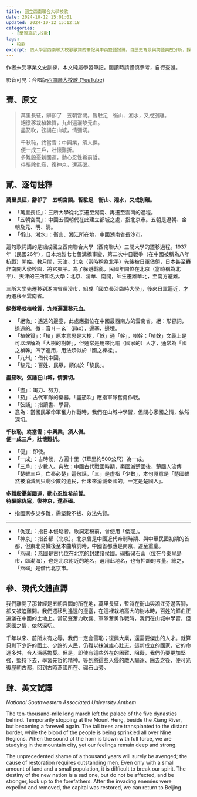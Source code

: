```yaml
---
title: 國立西南聯合大學校歌
date: 2024-10-12 15:01:01
updated: 2024-10-12 15:12:18
categories:
  - [學習筆記,校歌]
tags:
  - 校歌
excerpt: 個人學習西南聯大校歌歌詞的筆記與中英雙語試譯。自歷史背景與詞語典故分析，探討其時代意義。
---
```


作者未受專業文史訓練，本文純屬學習筆記。閱讀時請謹慎參考，自行查證。

影音可見：合唱版[西南聯大校歌 (YouTube)](https://www.youtube.com/watch?v=k3466TZlvNE)

## 壹、原文

> 萬里長征，辭卻了　五朝宮闕。暫駐足　衡山、湘水，又成別離。  
> 絕徼移栽楨榦質，九州遍灑黎元血。  
> 盡笳吹，弦誦在山城，情彌切。  
>  
> 千秋恥，終當雪；中興業，須人傑。  
> 便一成三戶，壯懷難折。  
> 多難殷憂新國運，動心忍性希前哲。  
> 待驅除仇寇，復神京，還燕碣。

## 貳、逐句註釋

**萬里長征，辭卻了　五朝宮闕。暫駐足　衡山、湘水，又成別離。**  
- 「萬里長征」：三所大學從北京遷至湖南、再遷至雲南的過程。  
- 「五朝宮闕」：中國五個朝代在此建立都城之處，指北京市。五朝是遼朝、金朝及元、明、清。  
- 「衡山、湘水」：衡山、湘江所在地，中國湖南省長沙市。  

這句歌詞講的是組成國立西南聯合大學（西南聯大）三間大學的遷移過程。1937年（民國26年），日本炮製七七蘆溝橋事變，第二次中日戰爭（在中國被稱為八年抗戰）開始。數月間，天津、北京（當時稱為北平）先後被日軍佔領，日本甚至轟炸南開大學校園，將它夷平。為了躲避戰亂，民國年間位在北京（當時稱為北平）、天津的三所知名大學：北京、清華、南開，師生遷離華北，至南方避難。

三所大學先遷移到湖南省長沙市，組成「國立長沙臨時大學」，後來日軍逼近，才再遷移至雲南省。

**絕徼移栽楨榦質，九州遍灑黎元血。**  
- 「絕徼」：遙遠的邊塞，此處應指位在中國最西南方的雲南省。絕：形容詞，遙遠的。徼：音ㄐㄧㄠˋ（jiào），邊塞、邊境。  
- 「楨榦質」：「楨」原本意思是大樹，「榦」通「幹」，樹幹；「楨榦」文義上是可以理解為「大樹的樹幹」，但通常是用來比喻（國家的）人才，通常為「國之楨榦」四字連用，用法類似於「國之棟樑」。  
- 「九州」：借代中國。  
- 「黎元」：百姓、民眾，類似於「黎民」。

**盡笳吹，弦誦在山城，情彌切。**  
- 「盡」：竭力、努力。  
- 「笳」：古代軍隊的樂器。「盡笳吹」應指軍隊奮勇作戰。  
- 「弦誦」：指讀書、學習。  
- 意為：當國民革命軍奮力作戰時，我們在山城中學習，但關心家國之情，依然深切。

**千秋恥，終當雪；中興業，須人傑。<br />便一成三戶，壯懷難折。** 
- 「便」：即使。  
- 「一成」：古時候，方圓十里（1華里約500公尺）為一成。
- 「三戶」：少數人。典故：中國古代戰國時期，秦國滅楚國後，楚國人流傳「楚雖三戶，亡秦必楚」這句話，「三」是虛指「少數」，本句原意是「楚國雖然被消滅到只剩少數的遺民，但未來消滅秦國的，一定是楚國人」。

**多難殷憂新國運，動心忍性希前哲。<br />待驅除仇寇，復神京，還燕碣。**  
- 指國家多災多難，需堅毅不拔、效法先賢。

****  
- 「仇寇」：指日本侵略者。歌詞定稿前，曾使用「倭寇」。
- 「神京」：指首都（北京）。北京曾是中國近代帝制時期、與中華民國初期的首都，但東北易幟後至本曲填詞時，中國首都應是南京、遷至重慶。
- 「燕碣」：燕國是古代位在北京的封建諸侯國。碣指碣石山（位在今秦皇島市，臨渤海），也是北京附近的地名，選用此地名，也有押韻的考量。總之，「燕碣」是借代北京市。

## 參、現代文體直譯

我們離開了那曾經是五朝宮闕的所在地，萬里長征，暫時在衡山與湘江旁邊落腳，卻又被迫離開。我們遷移到遙遠的邊塞，在這裡栽培高大的樹木時，百姓的鮮血正遍灑在中國的土地上。當笳聲奮力吹響、軍隊奮勇作戰時，我們在山城中學習，但家國之情，依然深切。

千年以來、前所未有之辱，我們一定會雪恥；復興大業，還需要傑出的人才。就算只剩下少許的國土、少許的人民，仍難以抹滅雄心壯志。這新成立的國家，它的命運多舛，令人深感擔憂。但是，即使有這些外在的困難、阻礙，我們仍要更加堅強，堅持下去，學習先哲的精神。等到將這些入侵的敵人驅逐、除去之後，便可光復歷朝古都，回到古時燕國所在、碣石山旁。

## 肆、英文試譯

*National Southwestern Associated University Anthem*

The ten-thousand-mile long march left the palace of the five dynasties behind. Temporarily stopping at the Mount Heng, beside the Xiang River, but becoming a farewell again. The tall trees are transplanted to the distant border, while the blood of the people is being sprinkled all over Nine Regions. When the sound of the horn is blown with full force, we are studying in the mountain city, yet our feelings remain deep and strong.

The unprecedented shame of a thousand years will surely be avenged; the cause of restoration requires outstanding men. Even only with a small amount of land and a small population, it is difficult to break our spirit. The destiny of the new nation is a sad one, but do not be affected, and be stronger, look up to the forefathers. After the invading enemies were expelled and removed, the capital was restored, we can return to Beijing.